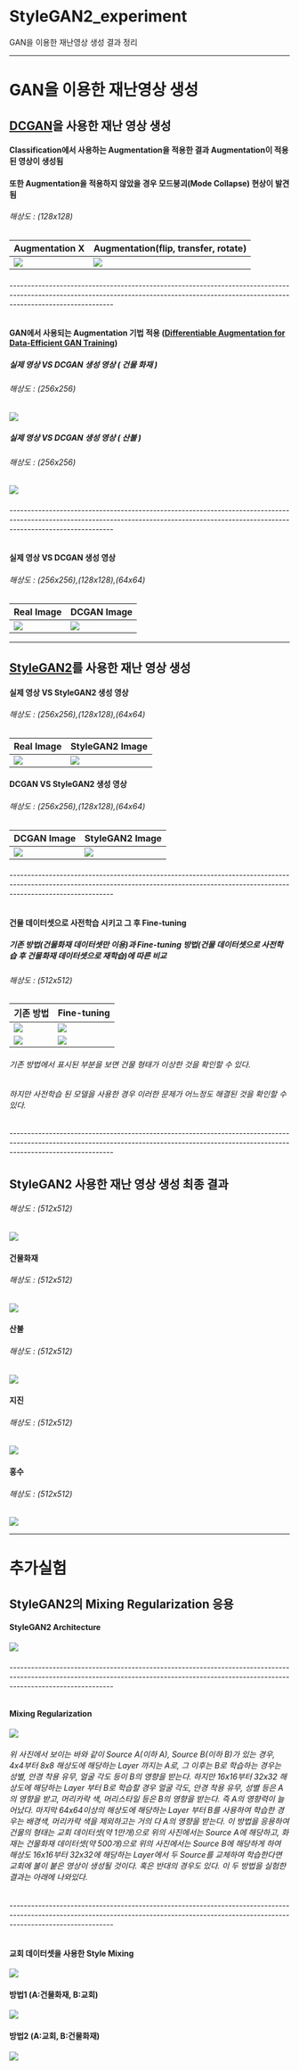 # StyleGAN2_experiment
GAN을 이용한 재난영상 생성 결과 정리

----------------

# GAN을 이용한 재난영상 생성
## [DCGAN](https://arxiv.org/pdf/1511.06434.pdf)을 사용한 재난 영상 생성
 
#### Classification에서 사용하는 Augmentation을 적용한 결과 Augmentation이 적용된 영상이 생성됨
#### 또한 Augmentation을 적용하지 않았을 경우 모드붕괴(Mode Collapse) 현상이 발견됨
###### 해상도 : (128x128)
| Augmentation X | Augmentation(flip, transfer, rotate) | 
| ------- | :------ |
| ![](https://github.com/Hwa-Jong/StyleGAN2_experiment/blob/main/imgs/DCGAN%20%EB%8D%B0%EC%9D%B4%ED%84%B0%20%EC%A6%9D%EA%B0%95%20X%EA%B2%B0%EA%B3%BC%20128x128.png) | ![](https://github.com/Hwa-Jong/StyleGAN2_experiment/blob/main/imgs/DCGAN%20%EB%8D%B0%EC%9D%B4%ED%84%B0%20%EC%A6%9D%EA%B0%95_filp_transfer_rotate%20%EA%B2%B0%EA%B3%BC%20128x128.png) |

###### -----------------------------------------------------------------------------------------------------------------------------------------------------------------------------------------

#### GAN에서 사용되는 Augmentation 기법 적용 ([Differentiable Augmentation for Data-Efficient GAN Training](https://arxiv.org/pdf/2006.10738.pdf))
##### 실제 영상 VS DCGAN 생성 영상 ( 건물 화재 )
###### 해상도 : (256x256)
![](https://github.com/Hwa-Jong/StyleGAN2_experiment/blob/main/imgs/DCGAN%20%EC%83%9D%EC%84%B1%20%EC%9D%B4%EB%AF%B8%EC%A7%80%20%EC%8B%A4%EC%A0%9C%20%EC%9D%B4%EB%AF%B8%EC%A7%80%EC%99%80%20%EB%B9%84%EA%B5%90%20256x256.png)


##### 실제 영상 VS DCGAN 생성 영상 ( 산불 )
###### 해상도 : (256x256)
![](https://github.com/Hwa-Jong/StyleGAN2_experiment/blob/main/imgs/DCGAN%20%EC%83%9D%EC%84%B1%20%EC%9D%B4%EB%AF%B8%EC%A7%80%20%EC%8B%A4%EC%A0%9C%20%EC%9D%B4%EB%AF%B8%EC%A7%80%EC%99%80%20%EB%B9%84%EA%B5%90(%EC%82%B0%EB%B6%88)%20256x256.png)

###### -----------------------------------------------------------------------------------------------------------------------------------------------------------------------------------------

#### 실제 영상 VS DCGAN 생성 영상
###### 해상도 : (256x256),(128x128),(64x64)
| Real Image | DCGAN Image | 
| ------- | :------ |
| ![](https://github.com/Hwa-Jong/StyleGAN2_experiment/blob/main/imgs/%EC%8B%A4%EC%A0%9C%20%EC%9D%B4%EB%AF%B8%EC%A7%80%EC%99%80%20DCGAN%20%EC%9D%B4%EB%AF%B8%EC%A7%80%20%EB%B9%84%EA%B5%90_%EC%8B%A4%EC%A0%9C.png) | ![](https://github.com/Hwa-Jong/StyleGAN2_experiment/blob/main/imgs/%EC%8B%A4%EC%A0%9C%20%EC%9D%B4%EB%AF%B8%EC%A7%80%EC%99%80%20DCGAN%20%EC%9D%B4%EB%AF%B8%EC%A7%80%20%EB%B9%84%EA%B5%90.png) |

----------------
## [StyleGAN2](https://arxiv.org/pdf/1511.06434.pdf)를 사용한 재난 영상 생성
#### 실제 영상 VS StyleGAN2 생성 영상
###### 해상도 : (256x256),(128x128),(64x64)
| Real Image | StyleGAN2 Image | 
| ------- | :------ |
| ![](https://github.com/Hwa-Jong/StyleGAN2_experiment/blob/main/imgs/%EC%8B%A4%EC%A0%9C%20%EC%9D%B4%EB%AF%B8%EC%A7%80%EC%99%80%20DCGAN%20%EC%9D%B4%EB%AF%B8%EC%A7%80%20%EB%B9%84%EA%B5%90_%EC%8B%A4%EC%A0%9C.png) | ![](https://github.com/Hwa-Jong/StyleGAN2_experiment/blob/main/imgs/%EC%8B%A4%EC%A0%9C%20%EC%9D%B4%EB%AF%B8%EC%A7%80%EC%99%80%20stylegan2%20%EC%9D%B4%EB%AF%B8%EC%A7%80%20%EB%B9%84%EA%B5%90.png) |

#### DCGAN VS StyleGAN2 생성 영상
###### 해상도 : (256x256),(128x128),(64x64)
| DCGAN Image | StyleGAN2 Image | 
| ------- | :------ |
| ![](https://github.com/Hwa-Jong/StyleGAN2_experiment/blob/main/imgs/%EC%8B%A4%EC%A0%9C%20%EC%9D%B4%EB%AF%B8%EC%A7%80%EC%99%80%20DCGAN%20%EC%9D%B4%EB%AF%B8%EC%A7%80%20%EB%B9%84%EA%B5%90.png) | ![](https://github.com/Hwa-Jong/StyleGAN2_experiment/blob/main/imgs/%EC%8B%A4%EC%A0%9C%20%EC%9D%B4%EB%AF%B8%EC%A7%80%EC%99%80%20stylegan2%20%EC%9D%B4%EB%AF%B8%EC%A7%80%20%EB%B9%84%EA%B5%90.png) |

###### -----------------------------------------------------------------------------------------------------------------------------------------------------------------------------------------

#### 건물 데이터셋으로 사전학습 시키고 그 후 Fine-tuning
##### 기존 방법(건물화재 데이터셋만 이용)과 Fine-tuning 방법(건물 데이터셋으로 사전학습 후 건물화재 데이터셋으로 재학습)에 따른 비교
###### 해상도 : (512x512)
| 기존 방법 | Fine-tuning | 
| ------- | :------ |
| ![](https://github.com/Hwa-Jong/StyleGAN2_experiment/blob/main/imgs/fine-tuning%20%EC%A0%84%ED%9B%84%EB%B9%84%EA%B5%901.png) | ![](https://github.com/Hwa-Jong/StyleGAN2_experiment/blob/main/imgs/fine-tuning%20%EC%A0%84%ED%9B%84%EB%B9%84%EA%B5%902.png) |
| ![](https://github.com/Hwa-Jong/StyleGAN2_experiment/blob/main/imgs/fine-tuning%20%EC%A0%84%ED%9B%84%EB%B9%84%EA%B5%90-%EC%A7%80%EC%A7%841.png) | ![](https://github.com/Hwa-Jong/StyleGAN2_experiment/blob/main/imgs/fine-tuning%20%EC%A0%84%ED%9B%84%EB%B9%84%EA%B5%90-%EC%A7%80%EC%A7%842.png) |


###### 기존 방법에서 표시된 부분을 보면 건물 형태가 이상한 것을 확인할 수 있다.
###### 하지만 사전학습 된 모델을 사용한 경우 이러한 문제가 어느정도 해결된 것을 확인할 수 있다.

###### -----------------------------------------------------------------------------------------------------------------------------------------------------------------------------------------
## StyleGAN2 사용한 재난 영상 생성 최종 결과
###### 해상도 : (512x512)
![](https://github.com/Hwa-Jong/StyleGAN2_experiment/blob/main/imgs/%EC%9E%AC%EB%82%9C%EC%98%81%EC%83%81%20%EC%B5%9C%EC%A2%85%20%EA%B2%B0%EA%B3%BC%20512x512.png)


#### 건물화재
###### 해상도 : (512x512)
![](https://github.com/Hwa-Jong/StyleGAN2_experiment/blob/main/imgs/%EA%B1%B4%EB%AC%BC%ED%99%94%EC%9E%AC%20%EC%B5%9C%EC%A2%85%EA%B2%B0%EA%B3%BC%20best%20512x512.png)

#### 산불
###### 해상도 : (512x512)
![](https://github.com/Hwa-Jong/StyleGAN2_experiment/blob/main/imgs/%EC%82%B0%EB%B6%88%20%EC%B5%9C%EC%A2%85%EA%B2%B0%EA%B3%BC%20best%20512x512.png)

#### 지진
###### 해상도 : (512x512)
![](https://github.com/Hwa-Jong/StyleGAN2_experiment/blob/main/imgs/%EC%A7%80%EC%A7%84%20%EC%B5%9C%EC%A2%85%EA%B2%B0%EA%B3%BC%20best%20512x512.png)

#### 홍수
###### 해상도 : (512x512)
![](https://github.com/Hwa-Jong/StyleGAN2_experiment/blob/main/imgs/%ED%99%8D%EC%88%98%20%EC%B5%9C%EC%A2%85%EA%B2%B0%EA%B3%BC%20best%20512x512.png)


----------------

# 추가실험
## StyleGAN2의 Mixing Regularization 응용

#### StyleGAN2 Architecture
![](https://github.com/Hwa-Jong/StyleGAN2_experiment/blob/main/imgs/stylegan2%20architecture.png)

###### -----------------------------------------------------------------------------------------------------------------------------------------------------------------------------------------
#### Mixing Regularization
![](https://github.com/Hwa-Jong/StyleGAN2_experiment/blob/main/imgs/StyleMixing%20%EC%84%A4%EB%AA%85.png)

###### 위 사진에서 보이는 바와 같이 Source A(이하 A), Source B(이하 B)가 있는 경우, 4x4부터 8x8 해상도에 해당하는 Layer 까지는 A로, 그 이후는 B로 학습하는 경우는 성별, 안경 착용 유무, 얼굴 각도 등이 B의 영향을 받는다. 하지만 16x16부터 32x32 해상도에 해당하는 Layer 부터 B로 학습할 경우 얼굴 각도, 안경 착용 유무, 성별 등은 A의 영향을 받고, 머리카락 색, 머리스타일 등은 B의 영향을 받는다. 즉 A의 영향력이 늘어났다. 마지막 64x64이상의 해상도에 해당하는 Layer 부터 B를 사용하여 학습한 경우는 배경색, 머리카락 색을 제외하고는 거의 다 A의 영향을 받는다. 이 방법을 응용하여 건물의 형태는 교회 데이터셋(약 1만개)으로 위의 사진에서는 Source A에 해당하고, 화재는 건물화재 데이터셋(약 500개)으로 위의 사진에서는 Source B에 해당하게 하여 해상도 16x16부터 32x32에 해당하는 Layer에서 두 Source를 교체하여 학습한다면 교회에 불이 붙은 영상이 생성될 것이다. 혹은 반대의 경우도 있다. 이 두 방법을 실험한 결과는 아래에 나와있다.

###### -----------------------------------------------------------------------------------------------------------------------------------------------------------------------------------------
#### 교회 데이터셋을 사용한 Style Mixing
![](https://github.com/Hwa-Jong/StyleGAN2_experiment/blob/main/imgs/%EC%8A%A4%ED%83%80%EC%9D%BC%EB%AF%B9%EC%8B%B1%ED%85%8C%EC%8A%A4%ED%8A%B8.gif)

#### 방법1 (A:건물화재, B:교회)
![](https://github.com/Hwa-Jong/StyleGAN2_experiment/blob/main/imgs/%EB%B0%A9%EB%B2%951.gif)

#### 방법2 (A:교회, B:건물화재)
![](https://github.com/Hwa-Jong/StyleGAN2_experiment/blob/main/imgs/%EB%B0%A9%EB%B2%952.gif)